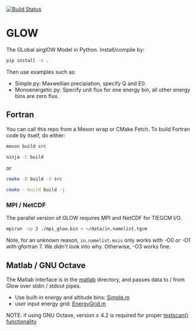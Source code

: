 [![Build Status](https://travis-ci.com/scivision/NCAR-GLOW.svg?branch=cmake)](https://travis-ci.com/scivision/NCAR-GLOW)

# GLOW
The GLobal airglOW Model in Python.
Install/compile by:
```sh
pip install -e .
```

Then use examples such as:

* Simple.py:  Maxwellian precipiation, specify Q and E0.
* Monoenergetic.py: Specify unit flux for one energy bin, all other energy bins are zero flux.


## Fortran
You can call this repo from a Meson wrap or CMake Fetch.
To build Fortran code by itself, do either:

```sh
meson build src

ninja -C build
```

or

```sh
cmake -B build -S src

cmake --build build -j
```

### MPI / NetCDF

The parallel version of GLOW requires MPI and NetCDF for TIEGCM I/O.
```sh
mpirun -np 2 ./mpi_glow.bin < ~/data/in.namelist.tgcm
```

Note, for an unknown reason, `in.namelist.msis` only works with -O0 or -O1 with gfortran 7. We didn't look into why.
Otherwise, -O3 works fine.

## Matlab / GNU Octave

The Matlab interface is in the [matlab](./matlab) directory, and passes data to / from Glow over stdin / stdout pipes.

* Use built-in energy and altitude bins: [Simple.m](./matlab/Simple.m)
* user input energy grid: [EnergyGrid.m](./matlab/EnergyGrid.m)

NOTE: if using GNU Octave, version &ge; 4.2 is required for proper [textscan() functionality](https://www.gnu.org/software/octave/NEWS-4.2.html)
